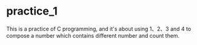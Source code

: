 # practice_1
This is a practice of C programming, and it's about using 1、2、3 and 4 to compose a number which contains different number and count them.
